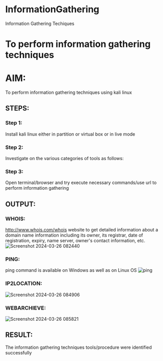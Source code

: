 # InformationGathering
Information Gathering Techiques

# To perform information gathering techniques

# AIM:

To perform information gathering techniques using kali linux 

## STEPS:

### Step 1:

Install kali linux either in partition or virtual box or in live mode

### Step 2:

Investigate on the various categories of tools as follows:

### Step 3:
Open terminal/browser and try execute necessary commands/use url to perform information gathering

## OUTPUT:
### WHOIS:
http://www.whois.com/whois website to get detailed information about a domain name information including its owner, its registrar, date of registration, expiry, name server, owner's contact information, etc.
![Screenshot 2024-03-26 082440](https://github.com/Aakashraj04/InformationGathering/assets/121117266/766b31b7-5379-418a-bf52-52138e2a652c)


### PING:
ping command is available on Windows as well as on Linux OS
![ping](https://github.com/Aakashraj04/InformationGathering/assets/121117266/0c731238-d7bd-431b-86bd-a6d417a0626a)


### IP2LOCATION:
![Screenshot 2024-03-26 084906](https://github.com/Aakashraj04/InformationGathering/assets/121117266/dbb4dc6a-3dd1-4f72-99ff-1771973b42ae)


### WEBARCHIEVE:
![Screenshot 2024-03-26 085821](https://github.com/Aakashraj04/InformationGathering/assets/121117266/ffa00f25-9f56-492c-ac91-990dee2aca0c)

## RESULT:
The information gathering techniques tools/procedure were  identified successfully
